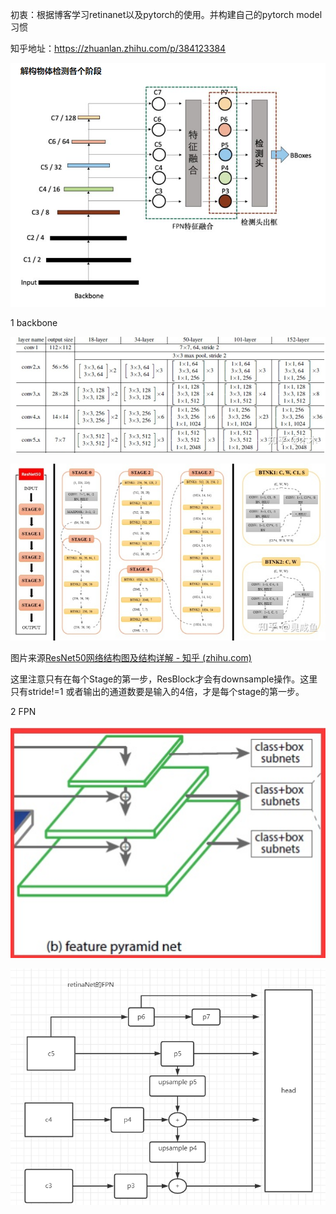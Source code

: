 初衷：根据博客学习retinanet以及pytorch的使用。并构建自己的pytorch model习惯

知乎地址：https://zhuanlan.zhihu.com/p/384123384

![image-20210713170452200](imgs/image-20210713170452200.png)

1 backbone

![preview](imgs/v2-3652f91ecc0683fa73d03fa99c26ab82_r.jpg)

![preview](imgs/v2-b1ac9497249c5de6b812b1af729f4c44_r.jpg)

图片来源[ResNet50网络结构图及结构详解 - 知乎 (zhihu.com)](https://zhuanlan.zhihu.com/p/353235794)

这里注意只有在每个Stage的第一步，ResBlock才会有downsample操作。这里只有stride!=1 或者输出的通道数要是输入的4倍，才是每个stage的第一步。

2 FPN

![image-20210713133235722](imgs/image-20210713133235722.png)

![image-20210713165336952](imgs/image-20210713165336952.png)
